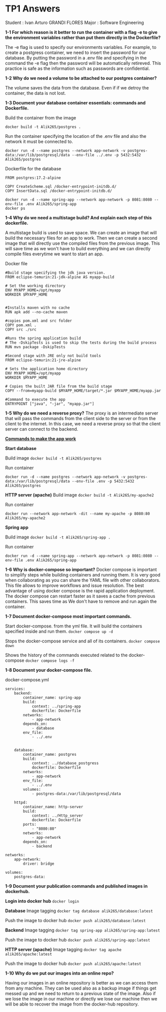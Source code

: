 # TP1 Answers 
Student : Ivan Arturo GRANDI FLORES
Major : Software Engineering

**1-1 For which reason is it better to run the container with a flag -e to give the environment variables rather than put them directly in the Dockerfile?**

The -e flag is used to specify our environments variables. For example, to create a postgress container, we need to insert the password for our database. By putting the password in a .env file and specifying in the command the -e flag then the password will be automatically retireved. This practice is safe as the information such as passwords are confidential. 



**1-2 Why do we need a volume to be attached to our postgres container?**

The volume saves the data from the database. Even if if we detroy the container, the data is not lost.

**1-3 Document your database container essentials: commands and Dockerfile.**

Build the container from the image
```
docker build -t Alik265/postgres .
``` 
Run the container specifying the location of the .env file and also the network it must be connected to.
```
docker run -d --name postgres --network app-network -v postgres-data:/var/lib/postgresql/data --env-file ../.env -p 5432:5432 Alik265/postgres
```
Dockerfile for the database
```
FROM postgres:17.2-alpine

COPY CreateScheme.sql /docker-entrypoint-initdb.d/
COPY InsertData.sql /docker-entrypoint-initdb.d/
```

```
docker run -d --name spring-app --network app-network -p 8081:8080 --env-file .env Alik265/spring-app
docker ps
```

**1-4 Why do we need a multistage build? And explain each step of this dockerfile.**

A multistage build is used to save space. We can create an image that will build the necessary files for an app to work. Then we can create a second image that will directly use the compiled files from the previous image. This will save time as we won't have to build everything and we can directly compile files everytime we want to start  an app.

Docker file
```
#Build stage specifying the jdk java version. 
FROM eclipse-temurin:21-jdk-alpine AS myapp-build
 
# Set the working directory 
ENV MYAPP_HOME=/opt/myapp
WORKDIR $MYAPP_HOME


#Installs maven with no cache
RUN apk add --no-cache maven

#copies pom.xml and src folder
COPY pom.xml . 
COPY src ./src

#Runs the spring application build
# The -DskipTests is used to skip the tests during the build process
RUN mvn package -DskipTests 

#Second stage with JRE only not build tools
FROM eclipse-temurin:21-jre-alpine

# Sets the application home directory
ENV MYAPP_HOME=/opt/myapp
WORKDIR $MYAPP_HOME

# Copies the built JAR file from the build stage
COPY --from=myapp-build $MYAPP_HOME/target/*.jar $MYAPP_HOME/myapp.jar

#Command to execute the app
ENTRYPOINT ["java", "-jar", "myapp.jar"]
```

**1-5 Why do we need a reverse proxy?**
The proxy is an intermediate server that will pass the commands from the client side to the server or from the client to the internet.
In this case, we need a reverse proxy so that the client server can connect to the backend.


**<u>Commands to make the app work</u>**

**Start database**

Build image
```docker build -t Alik265/postgres```

Run container
```
docker run -d --name postgres --network app-network -v postgres-data:/var/lib/postgresql/data --env-file .env -p 5432:5432 Alik265/postgres
```

**HTTP server (apache)**
Build image
```docker build -t Alik265/my-apache2```

Run container
```
docker run --network app-network -dit --name my-apache -p 8080:80 Alik265/my-apache2
```
**Spring app**

Build image
```docker build -t Alik265/spring-app .```

Run container
```
docker run -d --name spring-app --network app-network -p 8081:8080 --env-file .env Alik265/spring-app 
```    

**1-6 Why is docker-compose so important?**
Docker compose is important to simplify steps while building containers and running them. It is very good when collaborating as you can share the YAML file with other collaborators. This file allows to improve workflows and issue resolution. The best advantage of using docker compose is the rapid application deployment. The docker compose can restart faster as it saves a cache from previous containers. This saves time as We don't have to remove and run again the container.

**1-7 Document docker-compose most important commands.**

Start docker-compose. from the yml file. It will build the containers specified inside and run them.
```docker compose up -d ```

Stops the docker-compose service and all of its containers.
```docker compose down  ```

Shows the history of the commands executed related to the docker-compose
```docker compose logs -f```


**1-8 Document your docker-compose file.**

docker-compose.yml
```
services:
    backend:
        container_name: spring-app
        build:
            context: ../spring-app
            dockerfile: Dockerfile
        networks:
            - app-network
        depends_on:
            - database
        env_file:
            - ../.env
        

    database:
        container_name: postgres
        build:
            context: ../database_postgress
            dockerfile: Dockerfile
        networks:
            - app-network
        env_file:
            - ../.env
        volumes:
            - postgres-data:/var/lib/postgresql/data

    httpd:
        container_name: http-server
        build:
            context: ../Http_server
            dockerfile: Dockerfile
        ports:
            - "8080:80"
        networks:
            - app-network
        depends_on:
            - backend

networks:
    app-network:
        driver: bridge

volumes:
    postgres-data:
```

**1-9 Document your publication commands and published images in dockerhub.**

**Login into docker hub**
```docker login```

**Database**
Image tagging
```docker tag database alik265/database:latest```

Push the image to docker hub
```docker push alik265/database:latest```

**Backend**
Image tagging
```docker tag spring-app alik265/spring-app:latest```

Push the image to docker hub
```docker push alik265/spring-app:latest```

**HTTP server (apache)**
Image tagging
```docker tag apache alik265/apache:latest```

Push the image to docker hub
```docker push alik265/apache:latest```

**1-10 Why do we put our images into an online repo?**

Having our images in an online repository is better as we can access them from any machine.
They can be used also as a backup image if things get messed up and we need to return to a previous state of the image.
Also if we lose the image in our machine or directly we lose our machine then we will be able to recover the image from the docker-hub repository.
